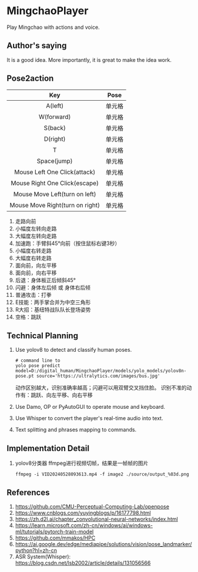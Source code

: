 # MingchaoPlayer
Play Mingchao with actions and voice.
## Author's saying
It is a good idea. More importantly, it is great to make the idea work.

## Pose2action
| Key | Pose |
| :----:| :----: | 
| A(left) | 单元格 |
| W(forward) | 单元格 |
| S(back) | 单元格 |
| D(right) | 单元格 |
| T | 单元格 |
| Space(jump) | 单元格 |
| Mouse Left One Click(attack) | 单元格 |
| Mouse Right One Click(escape) | 单元格 |
| Mouse Move Left(turn on left) | 单元格 |
| Mouse Move Right(turn on right) | 单元格 |

1. 走路向前
2. 小幅度左转向走路
3. 大幅度左转向走路
4. 加速跑：手臂斜45°向前（按住鼠标右键3秒）
5. 小幅度右转走路
6. 大幅度右转走路
7. 面向前，向左平移
8. 面向前，向右平移
9. 后退：身体板正后倾斜45°
10. 闪避：身体左后倾 或 身体右后倾
11. 普通攻击：打拳
12. E技能：两手掌合并为中空三角形
13. R大招：基纽特战队队长登场姿势
14. 空格：跳跃

## Technical Planning
1. Use yolov8 to detect and classify human poses.
   ```
   # command line to 
   yolo pose predict model=D:/digital_human/MingchaoPlayer/models/yolo_models/yolov8n-pose.pt source='https://ultralytics.com/images/bus.jpg'
   ```
   动作区别越大，识别准确率越高；闪避可以用双臂交叉挡住脸。
   识别不准的动作有：跳跃、向左平移、向右平移

2. Use Damo, OP or PyAutoGUI to operate mouse and keyboard.
3. Use Whisper to convert the player's real-time audio into text.
4. Text splitting and phrases mapping to commands. 

## Implementation Detail
1. yolov8分类器
   ffmpeg进行视频切帧，结果是一帧帧的图片
   ```
   ffmpeg -i VID20240528093613.mp4 -f image2 ./source/output_%03d.png
   ```

## References
1. https://github.com/CMU-Perceptual-Computing-Lab/openpose
2. https://www.cnblogs.com/yuyingblogs/p/16177798.html
3. https://zh.d2l.ai/chapter_convolutional-neural-networks/index.html
4. https://learn.microsoft.com/zh-cn/windows/ai/windows-ml/tutorials/pytorch-train-model
5. https://github.com/mmakos/HPC
6. https://ai.google.dev/edge/mediapipe/solutions/vision/pose_landmarker/python?hl=zh-cn
7. ASR System(Whisper): https://blog.csdn.net/lsb2002/article/details/131056566
